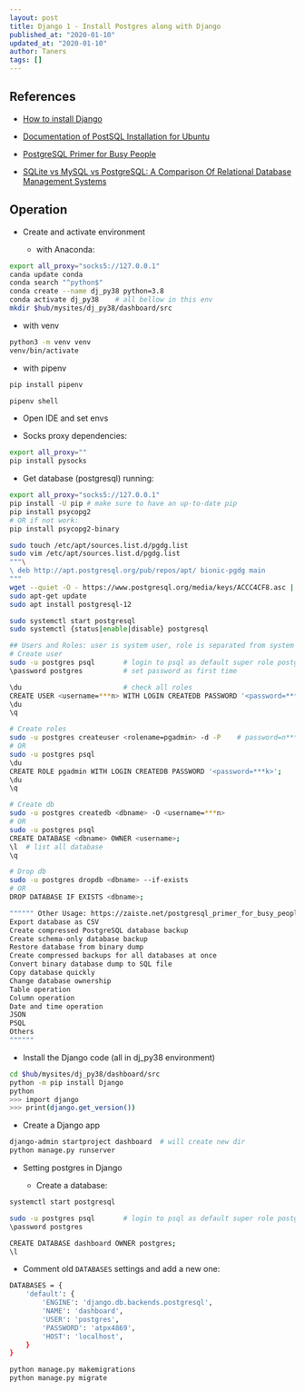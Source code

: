 ```yaml
---
layout: post
title: Django 1 - Install Postgres along with Django
published_at: "2020-01-10"
updated_at: "2020-01-10"
author: Taners
tags: []
---
```


## References

- [How to install Django](https://docs.djangoproject.com/en/3.0/topics/install/#database-installation)

- [Documentation of PostSQL Installation for Ubuntu](https://www.postgresql.org/download/linux/ubuntu/)
- [PostgreSQL Primer for Busy People](https://zaiste.net/postgresql_primer_for_busy_people/)

- [SQLite vs MySQL vs PostgreSQL: A Comparison Of Relational Database Management Systems](https://www.digitalocean.com/community/tutorials/sqlite-vs-mysql-vs-postgresql-a-comparison-of-relational-database-management-systems)

## Operation

- Create and activate environment 

  - with Anaconda:

```bash
export all_proxy="socks5://127.0.0.1"
canda update conda
conda search "^python$"
conda create --name dj_py38 python=3.8
conda activate dj_py38    # all bellow in this env
mkdir $hub/mysites/dj_py38/dashboard/src
```
  - with venv

```bash
python3 -m venv venv
venv/bin/activate
```

  - with pipenv

```bash
pip install pipenv

pipenv shell
```

- Open IDE and set envs

- Socks proxy dependencies:

```bash
export all_proxy=""
pip install pysocks
```

- Get database (postgresql) running:

```bash
export all_proxy="socks5://127.0.0.1"
pip install -U pip # make sure to have an up-to-date pip
pip install psycopg2
# OR if not work:
pip install psycopg2-binary

sudo touch /etc/apt/sources.list.d/pgdg.list
sudo vim /etc/apt/sources.list.d/pgdg.list
"""\
\ deb http://apt.postgresql.org/pub/repos/apt/ bionic-pgdg main
"""
wget --quiet -O - https://www.postgresql.org/media/keys/ACCC4CF8.asc | sudo apt-key add -
sudo apt-get update
sudo apt install postgresql-12

sudo systemctl start postgresql
sudo systemctl {status|enable|disable} postgresql

## Users and Roles: user is system user, role is separated from system
# Create user
sudo -u postgres psql       # login to psql as default super role postgres
\password postgres          # set password as first time

\du                         # check all roles
CREATE USER <username=***n> WITH LOGIN CREATEDB PASSWORD '<password=***x>';
\du
\q

# Create roles
sudo -u postgres createuser <rolename=pgadmin> -d -P    # password=n***9
# OR
sudo -u postgres psql
\du
CREATE ROLE pgadmin WITH LOGIN CREATEDB PASSWORD '<password=***k>';
\du
\q

# Create db
sudo -u postgres createdb <dbname> -O <username=***n> 
# OR
sudo -u postgres psql
CREATE DATABASE <dbname> OWNER <username>;
\l  # list all database
\q

# Drop db
sudo -u postgres dropdb <dbname> --if-exists
# OR
DROP DATABASE IF EXISTS <dbname>;

"""""" Other Usage: https://zaiste.net/postgresql_primer_for_busy_people/
Export database as CSV
Create compressed PostgreSQL database backup
Create schema-only database backup
Restore database from binary dump
Create compressed backups for all databases at once
Convert binary database dump to SQL file
Copy database quickly
Change database ownership
Table operation
Column operation
Date and time operation
JSON
PSQL
Others
""""""
```

- Install the Django code (all in dj_py38 environment)

```bash
cd $hub/mysites/dj_py38/dashboard/src
python -m pip install Django
python
>>> import django
>>> print(django.get_version())
```

- Create a Django app

```bash
django-admin startproject dashboard  # will create new dir
python manage.py runserver
```

- Setting postgres in Django

  - Create a database:

```bash
systemctl start postgresql

sudo -u postgres psql       # login to psql as default super role postgres
\password postgres

CREATE DATABASE dashboard OWNER postgres;
\l
```

  - Comment old `DATABASES` settings and add a new one:

```bash
DATABASES = {
    'default': {
        'ENGINE': 'django.db.backends.postgresql',
        'NAME': 'dashboard',
        'USER': 'postgres',
        'PASSWORD': 'atpx4869',
        'HOST': 'localhost',
    }
}
```

```bash
python manage.py makemigrations
python manage.py migrate
```
